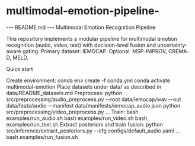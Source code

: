 # multimodal-emotion-pipeline-
--- README.md ---
Multimodal Emotion Recognition Pipeline

This repository implements a modular pipeline for multimodal emotion recognition (audio, video, text) with decision-level fusion and uncertainty-aware gating. Primary dataset: IEMOCAP. Optional: MSP-IMPROV, CREMA-D, MELD.

Quick start

Create environment: conda env create -f conda.yml conda activate multimodal-emotion
Place datasets under data/ as described in data/README_datasets.md
Preprocess: python src/preprocessing/audio_preprocess.py --root data/iemocap/wav --out data/feats/audio --manifest data/manifests/iemocap_audio.json python src/preprocessing/video_preprocess.py ...
Train: bash examples/run_audio.sh bash examples/run_video.sh bash examples/run_text.sh
Extract posteriors and train fusion: python src/inference/extract_posteriors.py --cfg configs/default_audio.yaml ... bash examples/run_fusion.sh
